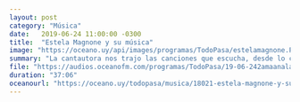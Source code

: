 ```yaml
---
layout: post
category: "Música"
date:   2019-06-24 11:00:00 -0300
title:  "Estela Magnone y su música"
image: "https://oceano.uy/api/images/programas/TodoPasa/estelamagnone.PNG"
summary: "La cantautora nos trajo las canciones que escucha, desde lo clásico, The Beatles, Florencia Núñez. Además hablamos de \"Siestas de Mar de Fondo\", su último disco que reúne trabajos que realizó junto a Eduardo Mateo."
file: "https://audios.oceanofm.com/programas/TodoPasa/19-06-242amaanalapeadeCesarconEstelaMagnone.mp3"
duration: "37:06"
oceanourl: "https://oceano.uy/todopasa/musica/18021-estela-magnone-y-su-musica"
---
```

  
